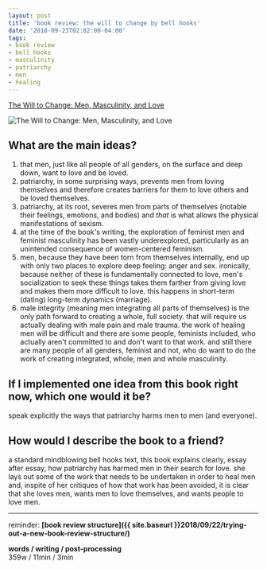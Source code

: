 ```yaml
---
layout: post
title: 'book review: the will to change by bell hooks'
date: '2018-09-23T02:02:00-04:00'
tags:
- book review
- bell hooks
- masculinity
- patriarchy
- men
- healing
--- 
```


[The Will to Change: Men, Masculinity, and Love](https://www.goodreads.com/book/show/17601.The_Will_to_Change)

![The Will to Change: Men, Masculinity, and Love](https://images.gr-assets.com/books/1348452379l/17601.jpg)



## What are the main ideas? 

1. that men, just like all people of all genders, on the surface and deep down, want to love and be loved. 
2. patriarchy, in some surprising ways, prevents men from loving themselves and therefore creates barriers for them to love others and be loved themselves. 
3. patriarchy, at its root, severes men from parts of themselves (notable their feelings, emotions, and bodies) and *that* is what allows the physical manifestations of sexism. 
4. at the time of the book's writing, the exploration of feminist men and feminist masculinity has been vastly underexplored, particularly as an unintended consequence of women-centered feminism. 
5. men, because they have been torn from themselves internally, end up with only two places to explore deep feeling: anger and sex. ironically, because neither of these is fundamentally connected to love, men's socialization to seek these things takes them farther from giving love and makes them more difficult to love. this happens in short-term (dating) long-term dynamics (marriage). 
6. male integrity (meaning men integrating all parts of themselves) is the only path forward to creating a whole, full society. that will require us actually dealing with male pain and male trauma. the work of healing men will be difficult and there are some people, feminists included, who actually aren't committed to and don't want to that work. and still there are many people of all genders, feminist and not, who do want to do the work of creating integrated, whole, men and whole masculinity. 

## If I implemented one idea from this book right now, which one would it be? 

speak explicitly the ways that patriarchy harms men to men (and everyone).

## How would I describe the book to a friend?

a standard mindblowing bell hooks text, this book explains clearly, essay after essay, how patriarchy has harmed men in their search for love. she lays out some of the work that needs to be undertaken in order to heal men and, inspite of her critiques of how that work has been avoided, it is clear that she loves men, wants men to love themselves, and wants people to love men.

---

reminder: **[book review structure]({{ site.baseurl }}2018/09/22/trying-out-a-new-book-review-structure/)**

<!-- hyperlink bank -->


<!-- &#042; = asterisk -->
<!-- &#039; = single quote '-->

**words / writing / post-processing**  
359w / 11min / 3min 
